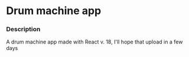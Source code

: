 # Drum machine app

### Description

A drum machine app made with React v. 18, I'll hope that upload in a few days